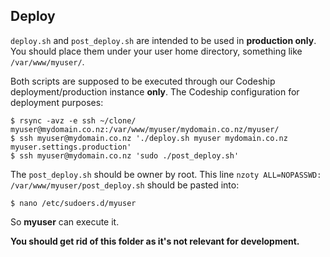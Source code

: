 Deploy
------

`deploy.sh` and `post_deploy.sh` are intended to be used in **production only**. You should place them under your user home directory, something like `/var/www/myuser/`.

Both scripts are supposed to be executed through our Codeship deployment/production instance **only**. The Codeship configuration for deployment purposes:

```
$ rsync -avz -e ssh ~/clone/ myuser@mydomain.co.nz:/var/www/myuser/mydomain.co.nz/myuser/
$ ssh myuser@mydomain.co.nz './deploy.sh myuser mydomain.co.nz myuser.settings.production'
$ ssh myuser@mydomain.co.nz 'sudo ./post_deploy.sh'
```

The `post_deploy.sh` should be owner by root. This line `nzoty ALL=NOPASSWD: /var/www/myuser/post_deploy.sh` should be pasted into:

```
$ nano /etc/sudoers.d/myuser
```

So **myuser** can execute it.


**You should get rid of this folder as it's not relevant for development.**